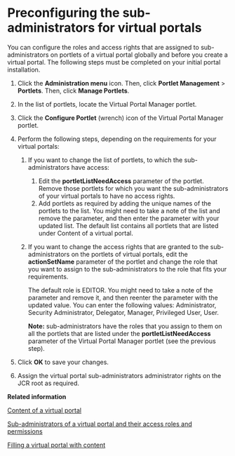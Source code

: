 # Preconfiguring the sub-administrators for virtual portals

You can configure the roles and access rights that are assigned to sub-administrators on portlets of a virtual portal globally and before you create a virtual portal. The following steps must be completed on your initial portal installation.

1.  Click the **Administration menu** icon. Then, click **Portlet Management** \> **Portlets**. Then, click **Manage Portlets**.

2.  In the list of portlets, locate the Virtual Portal Manager portlet.

3.  Click the **Configure Portlet** \(wrench\) icon of the Virtual Portal Manager portlet.

4.  Perform the following steps, depending on the requirements for your virtual portals:

    1.  If you want to change the list of portlets, to which the sub-administrators have access:

        1.  Edit the **portletListNeedAccess** parameter of the portlet. Remove those portlets for which you want the sub-administrators of your virtual portals to have no access rights.
        2.  Add portlets as required by adding the unique names of the portlets to the list. You might need to take a note of the list and remove the parameter, and then enter the parameter with your updated list.
        The default list contains all portlets that are listed under Content of a virtual portal.

    2.  If you want to change the access rights that are granted to the sub-administrators on the portlets of virtual portals, edit the **actionSetName** parameter of the portlet and change the role that you want to assign to the sub-administrators to the role that fits your requirements.

        The default role is EDITOR. You might need to take a note of the parameter and remove it, and then reenter the parameter with the updated value. You can enter the following values: Administrator, Security Administrator, Delegator, Manager, Privileged User, User.

        **Note:** sub-administrators have the roles that you assign to them on all the portlets that are listed under the **portletListNeedAccess** parameter of the Virtual Portal Manager portlet \(see the previous step\).

5.  Click **OK** to save your changes.

6.  Assign the virtual portal sub-administrators administrator rights on the JCR root as required.



**Related information**  


[Content of a virtual portal](../admin-system/advppln_content.md)

[Sub-administrators of a virtual portal and their access roles and permissions](../admin-system/advppln_roles_subadm.md)

[Filling a virtual portal with content](../admin-system/advp_tsk_fill_content.md)

